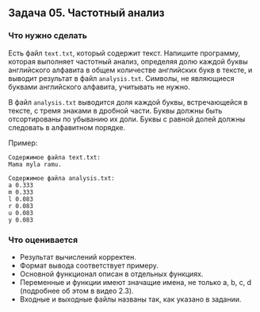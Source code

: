 ## Задача 05. Частотный анализ
### Что нужно сделать
Есть файл `text.txt`, который содержит текст. Напишите программу, которая выполняет частотный анализ,
определяя долю каждой буквы английского алфавита в общем количестве английских букв в тексте, и выводит результат в файл `analysis.txt`.
Символы, не являющиеся буквами английского алфавита, учитывать не нужно.

В файл `analysis.txt` выводится доля каждой буквы, встречающейся в тексте,
с тремя знаками в дробной части. Буквы должны быть отсортированы по убыванию их доли. Буквы с равной долей должны следовать в алфавитном порядке.

Пример:
```
Содержимое файла text.txt:
Mama myla ramu.

Содержимое файла analysis.txt:
a 0.333
m 0.333
l 0.083
r 0.083
u 0.083
y 0.083
```
### Что оценивается
- Результат вычислений корректен.
- Формат вывода соответствует примеру.
- Основной функционал описан в отдельных функциях.
- Переменные и функции имеют значащие имена, не только a, b, c, d (подробнее об этом в видео 2.3).
- Входные и выходные файлы названы так, как указано в задании.
